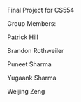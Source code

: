 Final Project for CS554

Group Members:

Patrick Hill

Brandon Rothweiler

Puneet Sharma

Yugaank Sharma

Weijing Zeng
